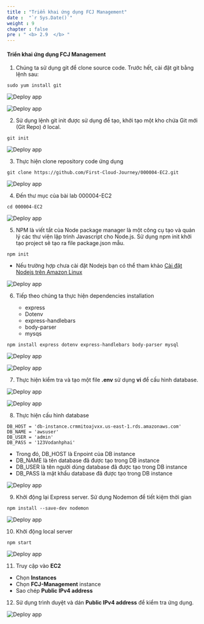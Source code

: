 ```yaml
---
title : "Triển khai ứng dụng FCJ Management"
date :  "`r Sys.Date()`" 
weight : 9
chapter : false
pre : " <b> 2.9  </b> "
---
```


#### Triển khai ứng dụng FCJ Management

1. Chúng ta sử dụng git để clone source code. Trước hết, cài đặt git bằng lệnh sau:

```
sudo yum install git
```

![Deploy app](/images/9/0001.png?featherlight=false&width=90pc)

![Deploy app](/images/9/0002.png?featherlight=false&width=90pc)

2. Sử dụng lệnh git init được sử dụng để tạo, khởi tạo một kho chứa Git mới (Git Repo) ở local.

```
git init
```

![Deploy app](/images/9/0003.png?featherlight=false&width=90pc)


3. Thực hiện clone repository code ứng dụng

```
git clone https://github.com/First-Cloud-Journey/000004-EC2.git
```
![Deploy app](/images/9/0004.png?featherlight=false&width=90pc)

4. Đến thư mục của bài lab 000004-EC2

```
cd 000004-EC2
```

![Deploy app](/images/9/0004.png?featherlight=false&width=90pc)

5. NPM là viết tắt của Node package manager là một công cụ tạo và quản lý các thư viện lập trình Javascript cho Node.js. Sử dụng npm init khởi tạo project sẽ tạo ra file package.json mẫu.

```
npm init

```

- Nếu trường hợp chưa cài đặt Nodejs bạn có thể tham khảo [Cài đặt Nodejs trên Amazon Linux](https://000004.awsstudygroup.com/vi/6-awsfcjmanagement-linux/6.2-setupnodejsonec2linux/)

![Deploy app](/images/9/0005.png?featherlight=false&width=90pc)

6. Tiếp theo chúng ta thực hiện dependencies installation

   - express
   - Dotenv
   - express-handlebars
   - body-parser
   - mysqs

```
npm install express dotenv express-handlebars body-parser mysql
```

![Deploy app](/images/9/0006.png?featherlight=false&width=90pc)

![Deploy app](/images/9/0007.png?featherlight=false&width=90pc)

7. Thực hiện kiểm tra và tạo một file **.env** sử dụng **vi** để cấu hình database.


![Deploy app](/images/9/0008.png?featherlight=false&width=90pc)


![Deploy app](/images/9/0009.png?featherlight=false&width=90pc)

8. Thực hiện cấu hình database

```
DB_HOST = 'db-instance.crmmitoajvxx.us-east-1.rds.amazonaws.com'
DB_NAME = 'awsuser'
DB_USER = 'admin'
DB_PASS = '123Vodanhphai'
```

- Trong đó, DB_HOST là Enpoint của DB instance
- DB_NAME là tên database đã được tạo trong DB instance
- DB_USER là tên người dùng database đã được tạo trong DB instance
- DB_PASS là mật khẩu database đã được tạo trong DB instance

![Deploy app](/images/9/00010.png?featherlight=false&width=90pc)

9. Khởi động lại Express server. Sử dụng Nodemon để tiết kiệm thời gian

```
npm install --save-dev nodemon
```

![Deploy app](/images/9/00012.png?featherlight=false&width=90pc)

10. Khởi động local server

```
npm start
```

![Deploy app](/images/9/00013.png?featherlight=false&width=90pc)

11. Truy cập vào **EC2**

- Chọn **Instances**
- Chọn **FCJ-Management** instance
- Sao chép **Public IPv4 address**


12.  Sử dụng trình duyệt và dán **Public IPv4 address** để kiểm tra ứng dụng.   


![Deploy app](/images/9/00014.png?featherlight=false&width=90pc)